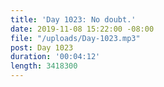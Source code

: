 ```yaml
---
title: 'Day 1023: No doubt.'
date: 2019-11-08 15:22:00 -08:00
file: "/uploads/Day-1023.mp3"
post: Day 1023
duration: '00:04:12'
length: 3418300
---
```


